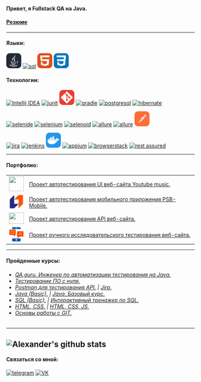 <h4 align="left">Привет, я Fullstack QA на Java.</h4>
<h4><a href="https://docs.yandex.ru/docs/view?url=ya-disk%3A%2F%2F%2Fdisk%2FCV%20Вебер.pdf&name=CV%20Вебер.pdf&uid=1211738448" target="_blank" rel="noreferrer">Резюме</a></h4>

---
<h4 align="left">Языки:</h4>
<p align="left"> 
<a href="https://www.java.com/" target="_blank" rel="noreferrer"><img src="https://raw.githubusercontent.com/tandpfun/skill-icons/de91fca307a83d75fc5b1f6ce24540454acead41/icons/Java-Dark.svg" alt="java" title="Java" width="40" height="40"/></a>
<a href="https://ru.wikipedia.org/wiki/SQL" target="_blank" rel="noreferrer"><img src="https://play-lh.googleusercontent.com/JAnq4-8xXuAx2mCQHhghic8lYb9-BN0gjAVrbiBufo0THcPsXVoOm_U3bUO70nAPjLw=w80" alt="sql" title="SQL" width="40" height="40"/></a>
<a href="https://html.spec.whatwg.org/multipage/" target="_blank" rel="noreferrer"><img src="https://raw.githubusercontent.com/tandpfun/skill-icons/de91fca307a83d75fc5b1f6ce24540454acead41/icons/HTML.svg" alt="html" title="HTML" width="40" height="40"/></a>
<a href="https://www.w3.org/Style/CSS/" target="_blank" rel="noreferrer"><img src="https://raw.githubusercontent.com/tandpfun/skill-icons/de91fca307a83d75fc5b1f6ce24540454acead41/icons/CSS.svg" alt="css" title="CSS" width="40" height="40"/></a>
  
<h4 align="left">Технологии:</h4>
<p align="left"> 

<a href="https://www.jetbrains.com/idea/" target="_blank" rel="noreferrer"><img src="https://skillicons.dev/icons?i=idea" alt="Intellij IDEA" title="Intellij IDEA" width="40" height="40"/></a>
<a href="https://junit.org/junit5/" target="_blank" rel="noreferrer"><img src="https://fs.getcourse.ru/fileservice/file/download/a/159627/sc/390/h/b90dddb8bcf49db3d4ea4647f02cb479.svg" alt="junit"  title="JUnit 5" width="40" height="40"/></a>
<a href="https://git-scm.com/" target="_blank" rel="noreferrer"><img src="https://raw.githubusercontent.com/tandpfun/skill-icons/de91fca307a83d75fc5b1f6ce24540454acead41/icons/Git.svg" alt="git" title="Git" width="40" height="40"/></a>
<a href="https://gradle.com/" target="_blank" rel="noreferrer"><img src="https://skillicons.dev/icons?i=gradle" alt="gradle" title="Gradle" width="40" height="40"/></a>
<a href="https://www.postgresql.org" target="_blank" rel="noreferrer"><img src="https://skillicons.dev/icons?i=postgres" alt="postgresql" title="PostgreSQL" width="40" height="40"/></a> 
<a href="https://hibernate.org/" target="_blank" rel="noreferrer"><img src="https://skillicons.dev/icons?i=hibernate" alt="hibernate" title="Hibernate" width="40" height="40"/></a> 

<a href="https://ru.selenide.org/" target="_blank" rel="noreferrer"><img src="https://fs.getcourse.ru/fileservice/file/download/a/159627/sc/399/h/5d2c34e97efd8aff6f7f2c1d3c8c30b8.svg" alt="selenide" title="Selenide" width="40" height="40"/></a>
<a href="https://www.selenium.dev" target="_blank" rel="noreferrer"><img src="https://fs.getcourse.ru/fileservice/file/download/a/159627/sc/178/h/765d78cae8cf8967a7124cb8636c72f8.svg" alt="selenium" title="Selenium" width="40" height="40"/></a>
<a href="https://aerokube.com/" target="_blank" rel="noreferrer"><img src="https://fs.getcourse.ru/fileservice/file/download/a/159627/sc/131/h/40ba0a9a145340d913192bff0f6c6b77.svg" alt="selenoid" title="Selenoid" width="40" height="40"/></a>
<a href="https://github.com/allure-framework" target="_blank" rel="noreferrer"><img src="https://fs.getcourse.ru/fileservice/file/download/a/159627/sc/333/h/32108dd5b6c9c9c3cf4220fe6b2cc7fc.svg" alt="allure" title="Allure Reports" width="40" height="40"/></a>
<a href="https://github.com/allure-framework" target="_blank" rel="noreferrer"><img src="https://fs.getcourse.ru/fileservice/file/download/a/159627/sc/185/h/c79ab1cf937ba73a952a0a02a11e9469.svg" alt="allure" title="Allure Notifications" width="40" height="40"/></a>
<a href="https://postman.com" target="_blank" rel="noreferrer"><img src="https://raw.githubusercontent.com/tandpfun/skill-icons/de91fca307a83d75fc5b1f6ce24540454acead41/icons/Postman.svg" alt="postman" title="Postman" width="40" height="40"/></a>

<a href="https://www.atlassian.com/ru/software/jira" target="_blank" rel="noreferrer"><img src="https://fs.getcourse.ru/fileservice/file/download/a/159627/sc/155/h/9b3a202b7545bfb958527fc1d9583eb5.svg" alt="jira" title="Jira" width="40" height="40"/></a>
<a href="https://www.jenkins.io" target="_blank" rel="noreferrer"><img src="https://skillicons.dev/icons?i=jenkins" alt="jenkins" title="Jenkins" width="40" height="40"/></a>
<a href="https://www.docker.com/" target="_blank" rel="noreferrer"><img src="https://raw.githubusercontent.com/tandpfun/skill-icons/de91fca307a83d75fc5b1f6ce24540454acead41/icons/Docker.svg" alt="docker" title="Docker" width="40" height="40"/></a>
<a href="https://github.com/appium/appium-desktop" target="_blank" rel="noreferrer"><img src="https://fs.getcourse.ru/fileservice/file/download/a/159627/sc/68/h/d5953e3d38225dd651184b4594889bea.svg" alt="appium" title="Appium" width="40" height="40"/></a>
<a href="https://www.browserstack.com/" target="_blank" rel="noreferrer"><img src="https://fs.getcourse.ru/fileservice/file/download/a/159627/sc/299/h/318c85205ecd71efb889108bdbae5e7f.svg" alt="browserstack" title="Browserstack" width="40" height="40"/></a>
<a href="https://rest-assured.io/" target="_blank" rel="noreferrer"><img src="https://fs.getcourse.ru/fileservice/file/download/a/159627/sc/428/h/c14aaadcc88c5e412b14dcfb7785dde5.svg" alt="rest assured" title="Rest assured" width="40" height="40"/></a>


---
<h4 color: rgba(0,0,255,0.5); align="left">Портфолио:</h4>

<table>
<tbody>

<tr>
<td><img src="https://img.utdstc.com/icon/815/96c/81596c8c11a82fa2cc6af3d7d6c375f5a769654ef1ebd5d393998e8200655c05:200" width="40" height="40"/></td>
<td><a href="https://github.com/VeberAL/YoutubeMusicUITests" target="_blank">Проект автотестирования UI веб-сайта Youtube music.</a> </li></td>
</tr>

<tr>
<td><img src="psb.png" width="40" height="40"/></td>
<td><a href="https://github.com/VeberAL/PSBbankMobileTests" target="_blank">Проект автотестирования мобильного приложения PSB-Mobile.</a> </td>
</tr>

<tr>
<td><img src="https://reqres.in/img/logo.png" width="40" height="30"/>    </td>    
<td><a href="https://github.com/VeberAL/ReqresApiTests" target="_blank">Проект автотестирования API веб-сайта.</a></td>
</tr>

<tr>
<td><img src="qa_icon_182956.png" width="40" height="40"/></td></td>
<td><a href="https://github.com/VeberAL/ManualTests" target="_blank">Проект ручного исследовательского тестирования веб-сайта.</a> </li></td>
</tr>   

</tbody>
</table>

---

<h4 color: rgba(0,0,255,0.5); align="left">Пройденные курсы:</h4>
<p align="left">
<h6>
<ul> 
<li>  <a href="https://drive.google.com/file/d/1lv6oug9v1a5MSnFv35P3Qt518fjW3RFq/view?usp=sharing" target="_blank">QA.guru. Инженер по автоматизации тестирования на Java.</a> </li>  
<li>  <a href="https://stepik.org/course/171826" target="_blank">Тестирование ПО с нуля.</a> </li>
<li>  <a href="https://stepik.org/cert/2337504" target="_blank">Postman для тестирования API.</a> | <a href="https://stepik.org/cert/2337844" target="_blank">Jira.</a> </li> 
<li>  <a href="https://www.hackerrank.com/certificates/b045b4501069" target="_blank">Java (Basic).</a> | <a href="https://stepik.org/cert/2344090" target="_blank">Java. Базовый курс.</a> </li> 
<li>  <a href="https://www.hackerrank.com/certificates/c88d4428a249" target="_blank">SQL (Basic).</a> | <a href="https://stepik.org/cert/2337390" target="_blank">Интерактивный тренажер по SQL.</a> </li> 
<li>  <a href="https://stepik.org/cert/2340386" target="_blank">HTML, CSS.</a> | <a href="https://stepik.org/cert/2342834" target="_blank">HTML, CSS, JS.</a> </li>
<li>  <a href="https://practicum.yandex.ru/git-basics/" target="_blank">Основы работы с GIT.</a> </li>
</ul>
</h6>
  
---
![Alexander's github stats](https://github-readme-stats.vercel.app/api?username=VeberAL&show_icons=true&theme=github_dark)
---
<h4 align="left">Связаться со мной:</h4>
<p align="left"> 
  
<a href="https://t.me/VeberAL" target="_blank"><img src="https://cdn-icons-png.flaticon.com/512/2111/2111646.png" width="40" height="40" alt="telegram" /></a> 
<a href="https://vk.com/jacast" target="_blank"><img src="https://cdn-icons-png.flaticon.com/512/145/145813.png" width="40" height="40" alt="VK"/></a>
</p>
